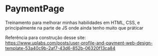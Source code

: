 # PaymentPage
Treinamento para melhorar minhas habilidades em HTML, CSS, e principalmente na parte de JS onde ainda tenho muito que práticar

Referência para construção desse site:
https://www.uplabs.com/posts/user-profile-and-payment-web-design-template-53a40c9b-2af7-43d6-852b-06320f13ca84

